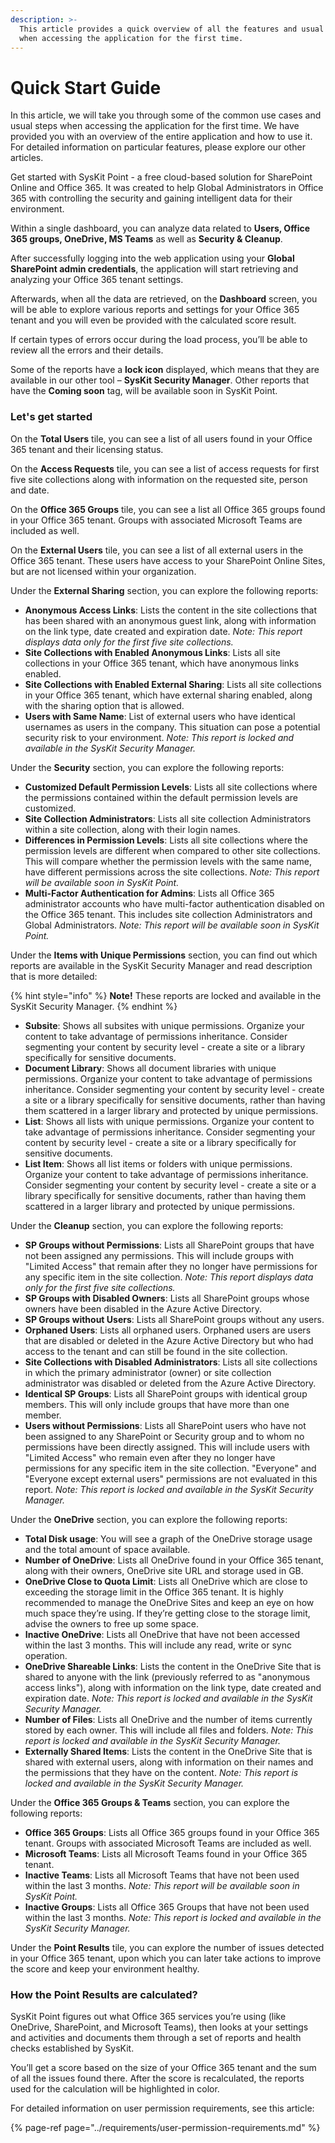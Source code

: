 ```yaml
---
description: >-
  This article provides a quick overview of all the features and usual steps
  when accessing the application for the first time.
---
```


# Quick Start Guide

In this article, we will take you through some of the common use cases and usual steps when accessing the application for the first time. We have provided you with an overview of the entire application and how to use it. For detailed information on particular features, please explore our other articles.

Get started with SysKit Point - a free cloud-based solution for SharePoint Online and Office 365. It was created to help Global Administrators in Office 365 with controlling the security and gaining intelligent data for their environment.

Within a single dashboard, you can analyze data related to **Users, Office 365 groups, OneDrive, MS Teams** as well as **Security & Cleanup**.

After successfully logging into the web application using your **Global SharePoint admin credentials**, the application will start retrieving and analyzing your Office 365 tenant settings.

Afterwards, when all the data are retrieved, on the **Dashboard** screen, you will be able to explore various reports and settings for your Office 365 tenant and you will even be provided with the calculated score result.

If certain types of errors occur during the load process, you’ll be able to review all the errors and their details.

Some of the reports have a **lock icon** displayed, which means that they are available in our other tool – **SysKit Security Manager**. Other reports that have the **Coming soon** tag, will be available soon in SysKit Point.

### Let's get started

On the **Total Users** tile, you can see a list of all users found in your Office 365 tenant and their licensing status.

On the **Access Requests** tile, you can see a list of access requests for first five site collections along with information on the requested site, person and date.

On the **Office 365 Groups** tile, you can see a list all Office 365 groups found in your Office 365 tenant. Groups with associated Microsoft Teams are included as well.

On the **External Users** tile, you can see a list of all external users in the Office 365 tenant. These users have access to your SharePoint Online Sites, but are not licensed within your organization.

Under the **External Sharing** section, you can explore the following reports:

* **Anonymous Access Links**: Lists the content in the site collections that has been shared with an anonymous guest link, along with information on the link type, date created and expiration date. _Note: This report displays data only for the first five site collections._
* **Site Collections with Enabled Anonymous Links**: Lists all site collections in your Office 365 tenant, which have anonymous links enabled.
* **Site Collections with Enabled External Sharing**: Lists all site collections in your Office 365 tenant, which have external sharing enabled, along with the sharing option that is allowed.
* **Users with Same Name**: List of external users who have identical usernames as users in the company. This situation can pose a potential security risk to your environment. _Note: This report is locked and available in the SysKit Security Manager._

Under the **Security** section, you can explore the following reports:

* **Customized Default Permission Levels**: Lists all site collections where the permissions contained within the default permission levels are customized.
* **Site Collection Administrators**: Lists all site collection Administrators within a site collection, along with their login names.
* **Differences in Permission Levels**: Lists all site collections where the permission levels are different when compared to other site collections. This will compare whether the permission levels with the same name, have different permissions across the site collections. _Note: This report will be available soon in SysKit Point._
* **Multi-Factor Authentication for Admins**: Lists all Office 365 administrator accounts who have multi-factor authentication disabled on the Office 365 tenant. This includes site collection Administrators and Global Administrators. _Note: This report will be available soon in SysKit Point._

Under the **Items with Unique Permissions** section, you can find out which reports are available in the SysKit Security Manager and read description that is more detailed:

{% hint style="info" %}
**Note!** These reports are locked and available in the SysKit Security Manager.
{% endhint %}

* **Subsite**: Shows all subsites with unique permissions. Organize your content to take advantage of permissions inheritance. Consider segmenting your content by security level - create a site or a library specifically for sensitive documents.
* **Document Library**: Shows all document libraries with unique permissions. Organize your content to take advantage of permissions inheritance. Consider segmenting your content by security level - create a site or a library specifically for sensitive documents, rather than having them scattered in a larger library and protected by unique permissions.
* **List**: Shows all lists with unique permissions. Organize your content to take advantage of permissions inheritance. Consider segmenting your content by security level - create a site or a library specifically for sensitive documents.
* **List Item**: Shows all list items or folders with unique permissions. Organize your content to take advantage of permissions inheritance. Consider segmenting your content by security level - create a site or a library specifically for sensitive documents, rather than having them scattered in a larger library and protected by unique permissions.

Under the **Cleanup** section, you can explore the following reports:

* **SP Groups without Permissions**: Lists all SharePoint groups that have not been assigned any permissions. This will include groups with "Limited Access" that remain after they no longer have permissions for any specific item in the site collection. _Note: This report displays data only for the first five site collections._
* **SP Groups with Disabled Owners**: Lists all SharePoint groups whose owners have been disabled in the Azure Active Directory.
* **SP Groups without Users**: Lists all SharePoint groups without any users.
* **Orphaned Users**: Lists all orphaned users. Orphaned users are users that are disabled or deleted in the Azure Active Directory but who had access to the tenant and can still be found in the site collection.
* **Site Collections with Disabled Administrators**: Lists all site collections in which the primary administrator \(owner\) or site collection administrator was disabled or deleted from the Azure Active Directory.
* **Identical SP Groups**: Lists all SharePoint groups with identical group members. This will only include groups that have more than one member.
* **Users without Permissions**: Lists all SharePoint users who have not been assigned to any SharePoint or Security group and to whom no permissions have been directly assigned. This will include users with "Limited Access" who remain even after they no longer have permissions for any specific item in the site collection. "Everyone" and "Everyone except external users" permissions are not evaluated in this report. _Note: This report is locked and available in the SysKit Security Manager._

Under the **OneDrive** section, you can explore the following reports:

* **Total Disk usage**: You will see a graph of the OneDrive storage usage and the total amount of space available.
* **Number of OneDrive**: Lists all OneDrive found in your Office 365 tenant, along with their owners, OneDrive site URL and storage used in GB.
* **OneDrive Close to Quota Limit**: Lists all OneDrive which are close to exceeding the storage limit in the Office 365 tenant. It is highly recommended to manage the OneDrive Sites and keep an eye on how much space they’re using. If they’re getting close to the storage limit, advise the owners to free up some space.
* **Inactive OneDrive**: Lists all OneDrive that have not been accessed within the last 3 months. This will include any read, write or sync operation.
* **OneDrive Shareable Links**: Lists the content in the OneDrive Site that is shared to anyone with the link \(previously referred to as "anonymous access links"\), along with information on the link type, date created and expiration date. _Note: This report is locked and available in the SysKit Security Manager._
* **Number of Files**: Lists all OneDrive and the number of items currently stored by each owner. This will include all files and folders. _Note: This report is locked and available in the SysKit Security Manager._
* **Externally Shared Items**: Lists the content in the OneDrive Site that is shared with external users, along with information on their names and the permissions that they have on the content. _Note: This report is locked and available in the SysKit Security Manager._

Under the **Office 365 Groups & Teams** section, you can explore the following reports:

* **Office 365 Groups**: Lists all Office 365 groups found in your Office 365 tenant. Groups with associated Microsoft Teams are included as well.
* **Microsoft Teams**: Lists all Microsoft Teams found in your Office 365 tenant.
* **Inactive Teams**: Lists all Microsoft Teams that have not been used within the last 3 months. _Note: This report will be available soon in SysKit Point._
* **Inactive Groups**: Lists all Office 365 Groups that have not been used within the last 3 months. _Note: This report is locked and available in the SysKit Security Manager._

Under the **Point Results** tile, you can explore the number of issues detected in your Office 365 tenant, upon which you can later take actions to improve the score and keep your environment healthy.

### How the Point Results are calculated?

SysKit Point figures out what Office 365 services you’re using \(like OneDrive, SharePoint, and Microsoft Teams\), then looks at your settings and activities and documents them through a set of reports and health checks established by SysKit.

You’ll get a score based on the size of your Office 365 tenant and the sum of all the issues found there. After the score is recalculated, the reports used for the calculation will be highlighted in color.

For detailed information on user permission requirements, see this article: 

{% page-ref page="../requirements/user-permission-requirements.md" %}

